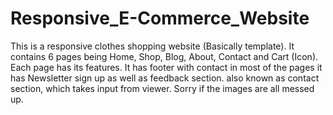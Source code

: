 # Responsive_E-Commerce_Website
This is a responsive clothes shopping website (Basically template). It contains 6 pages being Home, Shop, Blog, About, Contact and Cart (Icon).
Each page has its features.
It has footer with contact in most of the pages
it has Newsletter sign up as well as feedback section. also known as contact section, which takes input from viewer.
Sorry if the images are all messed up.
